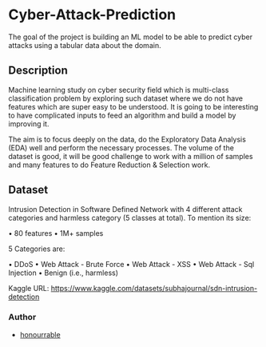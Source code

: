 # Cyber-Attack-Prediction
The goal of the project is building an ML model to be able to predict cyber attacks using a tabular data about the domain.

## Description

Machine learning study on cyber security field which is multi-class classification problem by exploring such dataset where we do not have features which are super easy to be understood. It is going to be interesting to have complicated inputs to feed an algorithm and build a model by improving it.

The aim is to focus deeply on the data, do the Exploratory Data Analysis (EDA) well and perform the necessary processes. The volume of the dataset is good, it will be good challenge to work with a million of samples and many features to do Feature Reduction & Selection work.

## Dataset
Intrusion Detection in Software Defined Network with 4 different attack categories and harmless category (5 classes at total). To mention its size:

•	80 features 
•	1M+ samples

5 Categories are:

•	DDoS
•	Web Attack - Brute Force
•	Web Attack - XSS
•	Web Attack - Sql Injection
•	Benign (i.e., harmless)

Kaggle URL:
https://www.kaggle.com/datasets/subhajournal/sdn-intrusion-detection

### Author
- [honourrable](https://github.com/honourrable)
